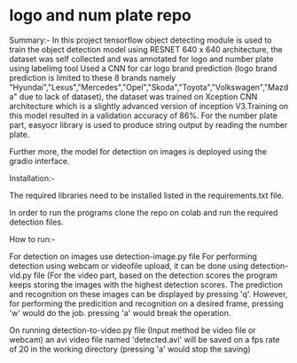 # logo and num plate repo
Summary:-
In this project tensorflow object detecting module is used to train the object detection model using RESNET 640 x 640 architecture, the dataset was self collected and was annotated for logo and number plate using labelimg tool
Used a CNN for car logo brand prediction (logo brand prediction is limited to these 8 brands namely "Hyundai","Lexus","Mercedes","Opel","Skoda","Toyota","Volkswagen","Mazda" due to lack of dataset), the dataset was trained on Xception CNN architecture which is a slightly advanced version of inception V3.Training on this model resulted in a validation accuracy of 86%.
For the number plate part, easyocr library is used to produce string output by reading the number plate.

Further more, the model for detection on images is deployed using the gradio interface.

Installation:-

The required libraries need to be installed listed in the requirements.txt file.

In order to run the programs clone the repo on colab and run the required detection files. 

How to run:-

For detection on images use detection-image.py file 
For performing detection using webcam or videofile upload, it can be done using detection-vid.py file 
(For the video part, based on the detection scores the program keeps storing the images with the highest detection scores. The prediction and recognition on these images can be displayed by pressing 'q'. However, for performing the predicition and recognition on a desired frame, pressing 'w' would do the job.
pressing 'a' would break the operation.

On running detection-to-video.py file (Input method be video file or webcam) an avi video file named 'detected.avi' will be saved on a fps rate of 20 in the working directory (pressing 'a' would stop the saving)





